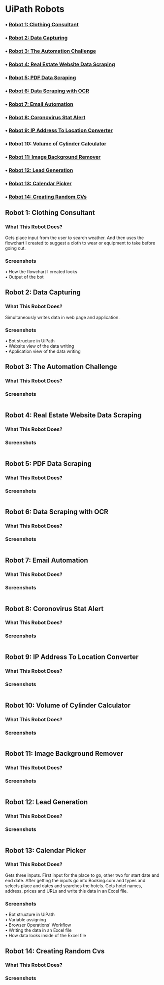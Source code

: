 # UiPath Robots
### • [Robot 1: Clothing Consultant](#robot-1)
### • [Robot 2: Data Capturing](#robot-2)
### • [Robot 3: The Automation Challenge](#robot-3)
### • [Robot 4: Real Estate Website Data Scraping](#robot-4)
### • [Robot 5: PDF Data Scraping](#robot-5)
### • [Robot 6: Data Scraping with OCR](#robot-6)
### • [Robot 7: Email Automation](#robot-7)
### • [Robot 8: Coronovirus Stat Alert](#robot-8)
### • [Robot 9: IP Address To Location Converter](#robot-9)
### • [Robot 10: Volume of Cylinder Calculator](#robot-10)
### • [Robot 11: Image Background Remover](#robot-11)
### • [Robot 12: Lead Generation](#robot-12)
### • [Robot 13: Calendar Picker](#robot-13)
### • [Robot 14: Creating Random CVs](#robot-14)

## Robot 1: Clothing Consultant <a name="robot-1"></a>
### What This Robot Does?
Gets place input from the user to search weather.
And then uses the flowchart I created to suggest a cloth to wear or equipment to take before going out.
### Screenshots
<div>
  • How the flowchart I created looks
  <div align="center">    
    <img src="https://github.com/FikretGezer/UiPathRobots/assets/64322071/fb380085-6acc-4b8e-ac9e-aecec68a3bc6" alt="" />
  </div>
</div>
<div>
  • Output of the bot
  <div align="center">    
    <img src="https://github.com/FikretGezer/UiPathRobots/assets/64322071/57e70963-7b03-48ee-a806-f925616b82a2" alt="" />
  </div>
</div>

## Robot 2: Data Capturing <a name="robot-2"></a>
### What This Robot Does?
Simultaneously writes data in web page and application.
### Screenshots
<div>
  • Bot structure in UiPath
  <div align="center">    
    <img src="https://github.com/FikretGezer/UiPathRobots/assets/64322071/2080bd92-94a3-4688-a03f-5a00595a3205" alt="" />
  </div>
</div>
<div>
  • Website view of the data writing
  <div align="center">    
    <img src="https://github.com/FikretGezer/UiPathRobots/assets/64322071/4bb357ca-ad53-40bd-8771-8a6543e9db15" alt="" />
  </div>
</div>
<div>
  • Application view of the data writing
  <div align="center">    
    <img src="https://github.com/FikretGezer/UiPathRobots/assets/64322071/499a153e-85d7-4d8a-a2fc-7754619266d1" alt="" />
  </div>
</div>

## Robot 3: The Automation Challenge <a name="robot-3"></a>
### What This Robot Does?
### Screenshots
<div>
  <div align="center">    
    <img src="https://github.com/FikretGezer/UiPathRobots/assets/64322071/1975e013-d2e3-47f8-acb9-5212e2626c14" alt="" />
  </div>
</div>
<div>
  <div align="center">    
    <img src="https://github.com/FikretGezer/UiPathRobots/assets/64322071/8b4ab54a-acf3-49b7-af8a-8507aed6e222" alt="" />
  </div>
</div>
<div>
  <div align="center">    
    <img src="https://github.com/FikretGezer/UiPathRobots/assets/64322071/2f652b1a-8269-4ace-993b-b6e8ae4ebcfb" alt="" />
  </div>
</div>

## Robot 4: Real Estate Website Data Scraping <a name="robot-4"></a>
### What This Robot Does?
### Screenshots
<div>
  <div align="center">    
    <img src="https://github.com/FikretGezer/UiPathRobots/assets/64322071/6d496530-cec2-4237-8441-a337e5222271" alt="" />
  </div>
</div>
<div>
  <div align="center">    
    <img src="https://github.com/FikretGezer/UiPathRobots/assets/64322071/c6c3806d-3f4c-4e33-9ba7-d0335e1abd3a" alt="" />
  </div>
</div>
<div>
  <div align="center">    
    <img src="https://github.com/FikretGezer/UiPathRobots/assets/64322071/e31c8dfc-ebcb-43d6-9708-a70a60ce5d8e" alt="" />
  </div>
</div>
<div>
  <div align="center">    
    <img src="https://github.com/FikretGezer/UiPathRobots/assets/64322071/fc997b2e-109d-42f1-9454-c4a669016376" alt="" />
  </div>
</div>
<div>
  <div align="center">    
    <img src="https://github.com/FikretGezer/UiPathRobots/assets/64322071/10a9150e-c6f8-4ab2-8c64-1439a2ab6601" alt="" />
  </div>
</div>

## Robot 5: PDF Data Scraping <a name="robot-5"></a>
### What This Robot Does?
### Screenshots
<div>
  <div align="center">    
    <img src="https://github.com/FikretGezer/UiPathRobots/assets/64322071/a42ac6a7-b6fd-4d80-89c7-30fe9b4b87f6" alt="" />
  </div>
</div>
<div>
  <div align="center">    
    <img src="https://github.com/FikretGezer/UiPathRobots/assets/64322071/bc81030b-daf4-4c3d-b8e8-a9e4a3cafd41" alt="" />
  </div>
</div>

## Robot 6: Data Scraping with OCR <a name="robot-6"></a>
### What This Robot Does?
### Screenshots
<div>
  <div align="center">    
    <img src="https://github.com/FikretGezer/UiPathRobots/assets/64322071/6c90f997-c0a0-4279-9bfa-3d861f4523b8" alt="" />
  </div>
</div>
<div>
  <div align="center">    
    <img src="https://github.com/FikretGezer/UiPathRobots/assets/64322071/baac3297-a4cb-4a20-8ade-f13c50f849df" alt="" />
  </div>
</div>
<div>
  <div align="center">    
    <img src="https://github.com/FikretGezer/UiPathRobots/assets/64322071/1802bb85-19c3-438d-866f-a9aa17ea4d02" alt="" />
  </div>
</div>
<div>
  <div align="center">    
    <img src="https://github.com/FikretGezer/UiPathRobots/assets/64322071/9ddb703a-b4fd-4b9f-9d73-cf4d531a11ed" alt="" />
  </div>
</div>

## Robot 7: Email Automation <a name="robot-7"></a>
### What This Robot Does?
### Screenshots
<div>
  <div align="center">    
    <img src="https://github.com/FikretGezer/UiPathRobots/assets/64322071/9d632c2b-3a71-4aab-b3c2-a70bcc105193" alt="" />
  </div>
</div>
<div>
  <div align="center">    
    <img src="https://github.com/FikretGezer/UiPathRobots/assets/64322071/836835e2-f905-401b-accc-6aef12921566" alt="" />
  </div>
</div>
<div>
  <div align="center">    
    <img src="https://github.com/FikretGezer/UiPathRobots/assets/64322071/31cd6120-1728-4c7b-b131-7cf6c957010e" alt="" />
  </div>
</div>
<div>
  <div align="center">    
    <img src="https://github.com/FikretGezer/UiPathRobots/assets/64322071/75e25215-7443-497e-b580-58fdf7727b7a" alt="" />
  </div>
</div>
<div>
  <div align="center">    
    <img src="https://github.com/FikretGezer/UiPathRobots/assets/64322071/b518fedc-98ce-4f41-bc63-5a9c805bd993" alt="" />
  </div>
</div>

## Robot 8: Coronovirus Stat Alert <a name="robot-8"></a>
### What This Robot Does?
### Screenshots
<div>
  <div align="center">    
    <img src="https://github.com/FikretGezer/UiPathRobots/assets/64322071/fccdbdac-864a-4a25-b146-684ddee9deaa" alt="" />
  </div>
</div>
<div>
  <div align="center">    
    <img src="https://github.com/FikretGezer/UiPathRobots/assets/64322071/8fd2a27c-f31e-4d0f-89ce-c57f3d503311" alt="" />
  </div>
</div>
<div>
  <div align="center">    
    <img src="https://github.com/FikretGezer/UiPathRobots/assets/64322071/2c72e203-c686-4f27-aee2-a62d6d8b79bf" alt="" />
  </div>
</div>
<div>
  <div align="center">    
    <img src="https://github.com/FikretGezer/UiPathRobots/assets/64322071/6e90bb7d-82ef-4600-9363-8789529ed707" alt="" />
  </div>
</div>

## Robot 9: IP Address To Location Converter <a name="robot-9"></a>
### What This Robot Does?
### Screenshots
<div>
  <div align="center">    
    <img src="https://github.com/FikretGezer/UiPathRobots/assets/64322071/2b53f6b8-03f0-4432-a859-d10f2e1853ea" alt="" />
  </div>
</div>
<div>
  <div align="center">    
    <img src="https://github.com/FikretGezer/UiPathRobots/assets/64322071/a34762f0-ddd4-4263-b4a9-4bb76eaca268" alt="" />
  </div>
</div>
<div>
  <div align="center">    
    <img src="https://github.com/FikretGezer/UiPathRobots/assets/64322071/0e82206c-781c-41ac-b266-039ed88ec5c4" alt="" />
  </div>
</div>

## Robot 10: Volume of Cylinder Calculator <a name="robot-10"></a>
### What This Robot Does?
### Screenshots
<div>
  <div align="center">    
    <img src="https://github.com/FikretGezer/UiPathRobots/assets/64322071/05993710-9485-42e1-8e10-3ad714c23191" alt="" />
  </div>
</div>
<div>
  <div align="center">    
    <img src="https://github.com/FikretGezer/UiPathRobots/assets/64322071/84ccc176-44bc-4559-a531-e478eeeb24e2" alt="" />
  </div>
</div>
<div>
  <div align="center">    
    <img src="https://github.com/FikretGezer/UiPathRobots/assets/64322071/a3d07cf8-2177-4e85-b4df-4d078185cfbe" alt="" />
  </div>
</div>

## Robot 11: Image Background Remover <a name="robot-11"></a>
### What This Robot Does?
### Screenshots
<div>
  <div align="center">    
    <img src="https://github.com/FikretGezer/UiPathRobots/assets/64322071/d1c2e73d-9314-40a8-bdb9-ed83dfafa381" alt="" />
  </div>
</div>
<div>
  <div align="center">    
    <img src="https://github.com/FikretGezer/UiPathRobots/assets/64322071/6865c4ff-c89f-4cdf-a1bd-68de4427ae1a" alt="" />
  </div>
</div>
<div>
  <div align="center">    
    <img src="https://github.com/FikretGezer/UiPathRobots/assets/64322071/5b56a27a-fee6-4f7b-a817-891f44bf8663" alt="" />
  </div>
</div>
<div>
  <div align="center">    
    <img src="https://github.com/FikretGezer/UiPathRobots/assets/64322071/843b4a58-5cd2-4acb-91ba-d6e0bb0724c7" alt="" />
  </div>
</div>
<div>
  <div align="center">    
    <img src="https://github.com/FikretGezer/UiPathRobots/assets/64322071/da3c2cfd-93f2-4753-b5e4-9eaa43cb1c06" alt="" />
  </div>
</div>

## Robot 12: Lead Generation <a name="robot-12"></a>
### What This Robot Does?
### Screenshots
<div>
  <div align="center">    
    <img src="https://github.com/FikretGezer/UiPathRobots/assets/64322071/37d39579-8b25-4c30-bee9-e616c4c837c8" alt="" />
  </div>
</div>
<div>
  <div align="center">    
    <img src="https://github.com/FikretGezer/UiPathRobots/assets/64322071/78d6c454-7aec-48fb-a0c9-5565f132908e" alt="" />
  </div>
</div>
<div>
  <div align="center">    
    <img src="https://github.com/FikretGezer/UiPathRobots/assets/64322071/aa4ce264-ae1e-4d84-95ba-7c543bdc46d0" alt="" />
  </div>
</div>
<div>
  <div align="center">    
    <img src="https://github.com/FikretGezer/UiPathRobots/assets/64322071/9f542173-1a4f-4a71-a0aa-f729e98b1883" alt="" />
  </div>
</div>
<div>
  <div align="center">    
    <img src="https://github.com/FikretGezer/UiPathRobots/assets/64322071/24eed79d-ce43-4204-b674-b14e248dd662" alt="" />
  </div>
</div>

## Robot 13: Calendar Picker <a name="robot-13"></a>
### What This Robot Does?
Gets three inputs. First input for the place to go, other two for start date and end date. After getting the inputs go into Booking.com and types and selects place and dates and searches the hotels. Gets hotel names, address, prices and URLs and write this data in an Excel file.
### Screenshots
<div>
  • Bot structure in UiPath
  <div align="center">    
    <img src="https://github.com/FikretGezer/UiPathRobots/assets/64322071/872937c0-c057-4442-9d81-1a7d2507901e" alt="" />
  </div>
</div>
<div>
  • Variable assigning
  <div align="center">    
    <img src="https://github.com/FikretGezer/UiPathRobots/assets/64322071/aae2122d-00da-461c-bcc2-ffcb0e3e9da5" alt="" />
  </div>
</div>
<div>
  • Browser Operations' Workflow
  <div align="center">    
    <img src="https://github.com/FikretGezer/UiPathRobots/assets/64322071/cac60ec8-9299-4142-af12-d67f6d09abe5" alt="" />
  </div>
</div>
<div>
  • Writing the data in an Excel file
  <div align="center">    
    <img src="https://github.com/FikretGezer/UiPathRobots/assets/64322071/fb9b0f7d-041b-4919-8200-153ea40000eb" alt="" />
  </div>
</div>
<div>
  • How data looks inside of the Excel file
  <div align="center">    
    <img src="https://github.com/FikretGezer/UiPathRobots/assets/64322071/21901a90-8d29-4661-a7b5-d4b911e5d023" alt="" />
  </div>
</div>

## Robot 14: Creating Random Cvs <a name="robot-14"></a>
### What This Robot Does?
### Screenshots
<div>
  <div align="center">    
    <img src="https://github.com/FikretGezer/UiPathRobots/assets/64322071/6b80c1ae-0990-4a4f-80c2-ef2aa6bf1a6a" alt="" />
  </div>
</div>
<div>
  <div align="center">    
    <img src="https://github.com/FikretGezer/UiPathRobots/assets/64322071/073c80c8-f82c-422f-8a66-24cdbab1d682" alt="" />
  </div>
</div>
<div>
  <div align="center">    
    <img src="https://github.com/FikretGezer/UiPathRobots/assets/64322071/f99fac33-d7e5-4a3f-bdbf-73855036057d" alt="" />
  </div>
</div>
<div>
  <div align="center">    
    <img src="https://github.com/FikretGezer/UiPathRobots/assets/64322071/1fd9331b-02bf-4ae0-9616-e087d2be6d73" alt="" />
  </div>
</div>
